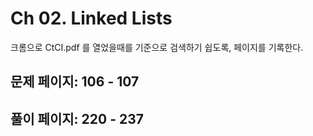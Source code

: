 # Ch 02. Linked Lists

크롬으로 CtCI.pdf 를 열었을때를 기준으로 검색하기 쉽도록, 페이지를 기록한다.

## 문제 페이지: 106 - 107

## 풀이 페이지: 220 - 237
